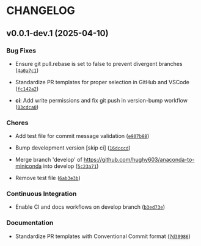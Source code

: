 # CHANGELOG


## v0.0.1-dev.1 (2025-04-10)

### Bug Fixes

- Ensure git pull.rebase is set to false to prevent divergent branches
  ([`4a0a7c1`](https://github.com/hughy603/anaconda-to-miniconda/commit/4a0a7c175857f924b9cd528b3e6c5016677f40b3))

- Standardize PR templates for proper selection in GitHub and VSCode
  ([`fc142a2`](https://github.com/hughy603/anaconda-to-miniconda/commit/fc142a2a59519d6efaedbec1f63bca57f6861c3d))

- **ci**: Add write permissions and fix git push in version-bump workflow
  ([`03cdca0`](https://github.com/hughy603/anaconda-to-miniconda/commit/03cdca0315bd3a4725acf19d98b3177965de2929))

### Chores

- Add test file for commit message validation
  ([`e907b88`](https://github.com/hughy603/anaconda-to-miniconda/commit/e907b885aca193300fcf539bc068c5841a9c9be2))

- Bump development version [skip ci]
  ([`16dcccd`](https://github.com/hughy603/anaconda-to-miniconda/commit/16dcccd86a2fbd68e11de1bbd548b3ddfd5e6bfd))

- Merge branch 'develop' of https://github.com/hughy603/anaconda-to-miniconda into develop
  ([`5c23a71`](https://github.com/hughy603/anaconda-to-miniconda/commit/5c23a7102f7e3d234915619720eaca5ffb030c3f))

- Remove test file
  ([`6ab3e3b`](https://github.com/hughy603/anaconda-to-miniconda/commit/6ab3e3bfec371dcad04024ee0fba1341625efe05))

### Continuous Integration

- Enable CI and docs workflows on develop branch
  ([`b3ed73e`](https://github.com/hughy603/anaconda-to-miniconda/commit/b3ed73eecd59fbb8c5bd2a7392b1fe24782e671e))

### Documentation

- Standardize PR templates with Conventional Commit format
  ([`7d30986`](https://github.com/hughy603/anaconda-to-miniconda/commit/7d309868e927c12c69965329e2d394830cadf13c))
